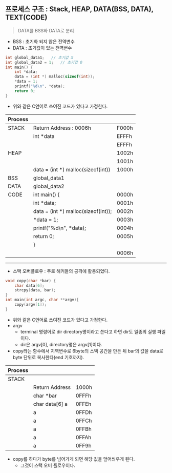 ## 프로세스 구조 : Stack, HEAP, DATA(BSS, DATA), TEXT(CODE)
> DATA를 BSS와 DATA로 분리
* BSS : 초기화 되지 않은 전역변수
* DATA : 초기값이 있는 전역변수

```C
int global_data1;   // 초기값 X
int global_data2 = 1;   // 초기값 O
int main() {
    int *data;
    data = (int *) malloc(sizeof(int));
    *data = 1;
    printf("%d\n", *data);
    return 0;
}
```

* 위와 같은 C언어로 쓰여진 코드가 있다고 가정한다.

| Process |                                     |       |
|---------|-------------------------------------|-------|
| STACK   | Return Address : 0006h              | F000h |
|         | int *data                           | EFFFh |
|         |                                     | EFFFh |
| HEAP    |                                     | 1002h |
|         |                                     | 1001h |
|         | data = (int *) malloc(sizeof(int))  | 1000h |
| BSS     | global_data1                        |       |
| DATA    | global_data2                        |       |
| CODE    | int main() {                        | 0000h |
|         | int *data;                          | 0001h |
|         | data = (int *) malloc(sizeof(int)); | 0002h |
|         | *data = 1;                          | 0003h |
|         | printf("%d\n", *data);              | 0004h |
|         | return 0;                           | 0005h |
|         | }                                   |       |
|         |                                     | 0006h |

---
* 스택 오버플로우 : 주로 해커들의 공격에 활용되었다.

```C
void copy(char *bar) {
    char data[6];
    strcpy(data, bar);
}
int main(int argc, char **argv){
    copy(argv[1]);
}
```

* 위와 같은 C언어로 쓰여진 코드가 있다고 가정한다.
* argv
    + terminal 명령어로 dir directory명이라고 쓴다고 하면 dir도 일종의 실행 파일이다. 
    + dir은 argv[0], directory명은 argv[1]이다.
* copy라는 함수에서 지역변수로 6byte의 스택 공간을 만든 뒤 bar의 값을 data로 byte 단위로 복사한다(end 기호까지).

| Process |                |       |
|---------|----------------|-------|
| STACK   |                |       |
|         | Return Address | 1000h |
|         | char *bar      | 0FFFh |
|         | char data[6] a | 0FFEh |
|         |              a | 0FFDh |
|         |              a | 0FFCh |
|         |              a | 0FFBh |
|         |              a | 0FFAh |
|         |              a | 0FF9h |

* copy를 하다가 byte를 넘어가게 되면 해당 값을 덮어씌우게 된다.
    + 그것이 스택 오버 플로우이다.

